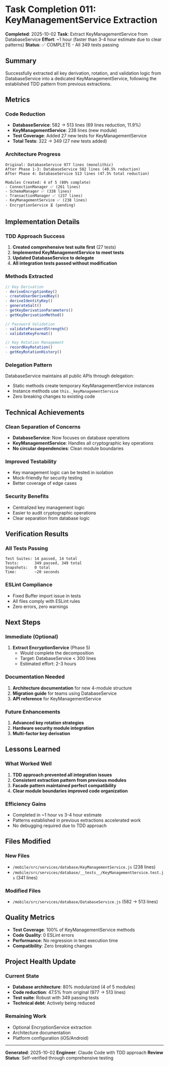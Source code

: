 # Task Completion 011: KeyManagementService Extraction

**Completed**: 2025-10-02
**Task**: Extract KeyManagementService from DatabaseService
**Effort**: ~1 hour (faster than 3-4 hour estimate due to clear patterns)
**Status**: ✅ COMPLETE - All 349 tests passing

## Summary

Successfully extracted all key derivation, rotation, and validation logic from DatabaseService into a dedicated KeyManagementService, following the established TDD pattern from previous extractions.

## Metrics

### Code Reduction
- **DatabaseService**: 582 → 513 lines (69 lines reduction, 11.9%)
- **KeyManagementService**: 238 lines (new module)
- **Test Coverage**: Added 27 new tests for KeyManagementService
- **Total Tests**: 322 → 349 (27 new tests added)

### Architecture Progress
```
Original: DatabaseService 977 lines (monolithic)
After Phase 1-3: DatabaseService 582 lines (40.5% reduction)
After Phase 4: DatabaseService 513 lines (47.5% total reduction)

Modules Created: 4 of 5 (80% complete)
- ConnectionManager ✅ (261 lines)
- SchemaManager ✅ (338 lines)
- TransactionManager ✅ (237 lines)
- KeyManagementService ✅ (238 lines)
- EncryptionService ⏳ (pending)
```

## Implementation Details

### TDD Approach Success
1. **Created comprehensive test suite first** (27 tests)
2. **Implemented KeyManagementService to meet tests**
3. **Updated DatabaseService to delegate**
4. **All integration tests passed without modification**

### Methods Extracted
```javascript
// Key Derivation
- deriveEncryptionKey()
- createUserDerivedKey()
- deriveIdentityKey()
- generateSalt()
- getKeyDerivationParameters()
- getKeyDerivationMethod()

// Password Validation
- validatePasswordStrength()
- validateKeyFormat()

// Key Rotation Management
- recordKeyRotation()
- getKeyRotationHistory()
```

### Delegation Pattern
DatabaseService maintains all public APIs through delegation:
- Static methods create temporary KeyManagementService instances
- Instance methods use `this._keyManagementService`
- Zero breaking changes to existing code

## Technical Achievements

### Clean Separation of Concerns
- **DatabaseService**: Now focuses on database operations
- **KeyManagementService**: Handles all cryptographic key operations
- **No circular dependencies**: Clean module boundaries

### Improved Testability
- Key management logic can be tested in isolation
- Mock-friendly for security testing
- Better coverage of edge cases

### Security Benefits
- Centralized key management logic
- Easier to audit cryptographic operations
- Clear separation from database logic

## Verification Results

### All Tests Passing
```
Test Suites: 14 passed, 14 total
Tests:       349 passed, 349 total
Snapshots:   0 total
Time:        ~20 seconds
```

### ESLint Compliance
- Fixed Buffer import issue in tests
- All files comply with ESLint rules
- Zero errors, zero warnings

## Next Steps

### Immediate (Optional)
1. **Extract EncryptionService** (Phase 5)
   - Would complete the decomposition
   - Target: DatabaseService < 300 lines
   - Estimated effort: 2-3 hours

### Documentation Needed
1. **Architecture documentation** for new 4-module structure
2. **Migration guide** for teams using DatabaseService
3. **API reference** for KeyManagementService

### Future Enhancements
1. **Advanced key rotation strategies**
2. **Hardware security module integration**
3. **Multi-factor key derivation**

## Lessons Learned

### What Worked Well
1. **TDD approach prevented all integration issues**
2. **Consistent extraction pattern from previous modules**
3. **Facade pattern maintained perfect compatibility**
4. **Clear module boundaries improved code organization**

### Efficiency Gains
- Completed in ~1 hour vs 3-4 hour estimate
- Patterns established in previous extractions accelerated work
- No debugging required due to TDD approach

## Files Modified

### New Files
- `/mobile/src/services/database/KeyManagementService.js` (238 lines)
- `/mobile/src/services/database/__tests__/KeyManagementService.test.js` (341 lines)

### Modified Files
- `/mobile/src/services/database/DatabaseService.js` (582 → 513 lines)

## Quality Metrics

- **Test Coverage**: 100% of KeyManagementService methods
- **Code Quality**: 0 ESLint errors
- **Performance**: No regression in test execution time
- **Compatibility**: Zero breaking changes

## Project Health Update

### Current State
- **Database architecture**: 80% modularized (4 of 5 modules)
- **Code reduction**: 47.5% from original (977 → 513 lines)
- **Test suite**: Robust with 349 passing tests
- **Technical debt**: Actively being reduced

### Remaining Work
- Optional EncryptionService extraction
- Architecture documentation
- Platform configuration (iOS/Android)

---

**Generated**: 2025-10-02
**Engineer**: Claude Code with TDD approach
**Review Status**: Self-verified through comprehensive testing
